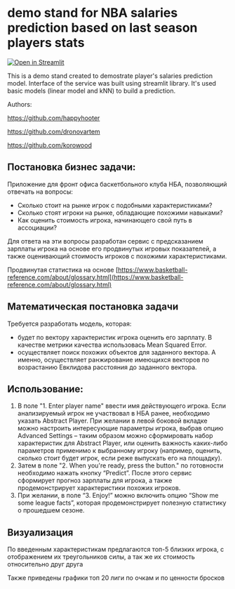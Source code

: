 # demo stand for NBA salaries prediction based on last season players stats
[![Open in Streamlit](https://static.streamlit.io/badges/streamlit_badge_black_white.svg)](https://share.streamlit.io/dronovartem/demo_nba_salaries/main/streamlit_nba_salaries.py)

This is a demo stand created to demostrate player's salaries prediction model. Interface of the service was built using streamlit library.
It's used basic models (linear model and kNN) to build a prediction.

Authors:

https://github.com/happyhooter

https://github.com/dronovartem

https://github.com/korowood


## Постановка бизнес задачи:

Приложение для фронт офиса баскетбольного клуба НБА, позволяющий отвечать на вопросы: 
- Сколько стоит на рынке игрок с подобными характеристиками?
- Сколько стоят игроки на рынке, обладающие похожими навыками?
- Как оценить стоимость игрока, начинающего свой путь в ассоциации?

Для ответа на эти вопросы разработан сервис с предсказанием зарплаты игрока на основе его продвинутых игровых показателей, а также оценивающий стоимость игроков с похожими характеристиками.

Продвинутая статистика на основе [https://www.basketball-reference.com/about/glossary.html](https://www.basketball-reference.com/about/glossary.html)

## Математическая постановка задачи

Требуется разработать модель, которая:
 - будет по вектору характеристик игрока оценить его зарплату. В качестве метрики качества использовась Mean Squared Error. 
 - осуществляет поиск похожих объектов для заданного вектора.  А именно, осуществляет ранжирование имеющихся векторов по возрастанию Евклидова расстояния до заданного вектора.
 
## Использование:

1)    В поле "1. Enter player name" ввести имя действующего игрока. Если анализируемый игрок не участвовал в НБА ранее, необходимо указать Abstract Player. При желании в левой боковой вкладке можно настроить интересующие параметры игрока, выбрав опцию Advanced Settings – таким образом можно сформировать набор характеристик для Abstract Player, или оценить важность каких-либо параметров применимо к выбранному игроку (например, оценить, сколько стоит будет игрок, если реже выпускать его на площадку).
2)    Затем в поле "2. When you're ready, press the button." по готовности необходимо нажать кнопку “Predict”. После этого сервис сформирует прогноз зарплаты для игрока, а также продемонстрирует характеристики похожих игроков.
3)    При желании, в поле “3. Enjoy!” можно включить опцию “Show me some league facts”, которая продемонстрирует  полезную статистику о прошедшем сезоне.

## Визуализация

По введенным характеристикам предлагаются топ-5 близких игрока, с отображением их треугольников силы, а так же их стоимость относительно друг друга

Также приведены графики топ 20 лиги по очкам и по ценности бросков
